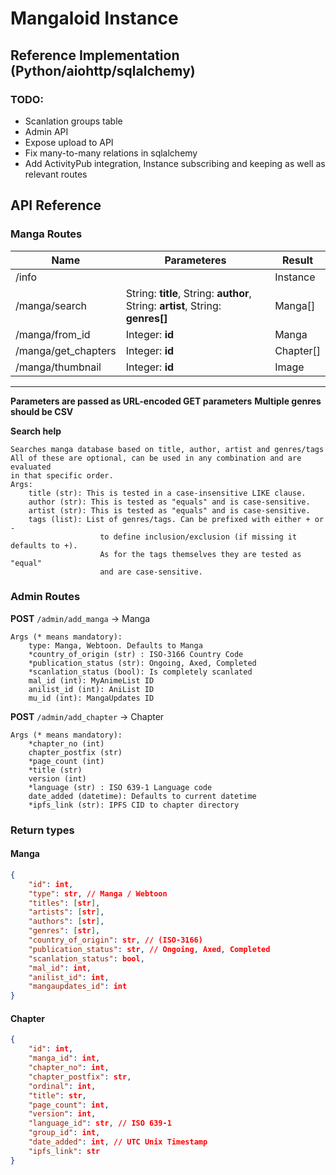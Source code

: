 # Mangaloid Instance
## Reference Implementation (Python/aiohttp/sqlalchemy)

### TODO:
- Scanlation groups table
- Admin API
- Expose upload to API
- Fix many-to-many relations in sqlalchemy
- Add ActivityPub integration, Instance subscribing and keeping as well as relevant routes  

   


## API Reference

### Manga Routes
| Name | Parameteres |  Result
|---|---|---|
/info | | Instance
/manga/search | String: __title__, String: __author__, String: __artist__, String: __genres[]__ | Manga[]
/manga/from_id | Integer: __id__ | Manga
/manga/get_chapters | Integer: __id__ | Chapter[]
/manga/thumbnail | Integer: __id__ | Image
---
__Parameters are passed as URL-encoded GET parameters__
__Multiple genres should be CSV__   
   
__Search help__  
```
Searches manga database based on title, author, artist and genres/tags
All of these are optional, can be used in any combination and are evaluated
in that specific order.
Args:
    title (str): This is tested in a case-insensitive LIKE clause.
    author (str): This is tested as "equals" and is case-sensitive.
    artist (str): This is tested as "equals" and is case-sensitive.
    tags (list): List of genres/tags. Can be prefixed with either + or -
                    to define inclusion/exclusion (if missing it defaults to +).
                    As for the tags themselves they are tested as "equal" 
                    and are case-sensitive.
```  
   

### Admin Routes
__POST__ `/admin/add_manga` -> Manga
```
Args (* means mandatory):
    type: Manga, Webtoon. Defaults to Manga
    *country_of_origin (str) : ISO-3166 Country Code
    *publication_status (str): Ongoing, Axed, Completed
    *scanlation_status (bool): Is completely scanlated
    mal_id (int): MyAnimeList ID
    anilist_id (int): AniList ID
    mu_id (int): MangaUpdates ID
```

__POST__ `/admin/add_chapter` -> Chapter
```
Args (* means mandatory):
    *chapter_no (int)
    chapter_postfix (str)
    *page_count (int)
    *title (str)
    version (int)
    *language (str) : ISO 639-1 Language code
    date_added (datetime): Defaults to current datetime
    *ipfs_link (str): IPFS CID to chapter directory
```

### Return types

#### __Manga__
```json
{
    "id": int, 
    "type": str, // Manga / Webtoon
    "titles": [str],
    "artists": [str],
    "authors": [str],
    "genres": [str],
    "country_of_origin": str, // (ISO-3166)
    "publication_status": str, // Ongoing, Axed, Completed
    "scanlation_status": bool,
    "mal_id": int,
    "anilist_id": int,
    "mangaupdates_id": int
}
```

#### __Chapter__
```json
{
    "id": int,
    "manga_id": int,
    "chapter_no": int,
    "chapter_postfix": str,
    "ordinal": int,
    "title": str,
    "page_count": int,
    "version": int,
    "language_id": str, // ISO 639-1
    "group_id": int,
    "date_added": int, // UTC Unix Timestamp
    "ipfs_link": str
}
```